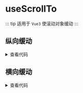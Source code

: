 <script setup>
import verticalScrollTo from './verticalScrollTo.vue'
import horizontalScrollTo from './horizontalScrollTo.vue'
</script>

# useScrollTo

::: tip 适用于 `Vue3`
使滚动对象缓动
:::

<!-- <ClientOnly>
  <description description="使滚动对象缓动" :tagNameList="['Vue3']" />
</ClientOnly> -->

## 纵向缓动

<ClientOnly>
  <verticalScrollTo />
</ClientOnly>
<details>

<summary>查看代码</summary>

<<< @/hooks/useScrollTo/verticalScrollTo.vue

</details>

## 横向缓动

<ClientOnly>
  <horizontalScrollTo />
</ClientOnly>
<details>

<summary>查看代码</summary>

<<< @/hooks/useScrollTo/horizontalScrollTo.vue

</details>
